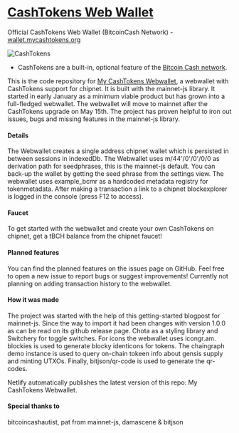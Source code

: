 # [CashTokens Web Wallet](https://wallet.mycashtokens.org/)
Official CashTokens Web Wallet (BitcoinCash Network) - [wallet.mycashtokens.org](https://wallet.mycashtokens.org/)

![CashTokens](https://i.ibb.co/GCSZbRx/asda2-cleaned.jpg)

- CashTokens are a built-in, optional feature of the [Bitcoin Cash network](https://bch.network). 

This is the code repository for [My CashTokens Webwallet](https://wallet.mycashtokens.org/), a webwallet with CashTokens support for chipnet.
It is built with the mainnet-js library.
It started in early January as a minimum viable product but has grown into a full-fledged webwallet.
The webwallet will move to mainnet after the CashTokens upgrade on May 15th.
The project has proven helpful to iron out issues, bugs and missing features in the mainnet-js library.

#### Details
The Webwallet creates a single address chipnet wallet which is persisted in between sessions in indexedDb.
The Webwallet uses m/44'/0'/0'/0/0 as derivation path for seedphrases, this is the mainnet-js default.
You can back-up the wallet by getting the seed phrase from the settings view.
The webwallet uses example_bcmr as a hardcoded metadata registry for tokenmetadata.
After making a transaction a link to a chipnet blockexplorer is logged in the console (press F12 to access).

#### Faucet
To get started with the webwallet and create your own CashTokens on chipnet, get a tBCH balance from the chipnet faucet!

#### Planned features
You can find the planned features on the issues page on GitHub.
Feel free to open a new issue to report bugs or suggest improvements!
Currently not planning on adding transaction history to the webwallet.

#### How it was made
The project was started with the help of this getting-started blogpost for mainnet-js.
Since the way to import it had been changes with version 1.0.0 as can be read on its github release page.
Chota as a styling library and Switchery for toggle switches.
For icons the webwallet uses icongr.am.
blockies is used to generate blocky identicons for tokens.
The chaingraph demo instance is used to query on-chain tokeen info about gensis supply and minting UTXOs.
Finally, bitjson/qr-code is used to generate the qr-codes.

Netlify automatically publishes the latest version of this repo: My CashTokens Webwallet.

#### Special thanks to
bitcoincashautist, pat from mainnet-js, damascene & bitjson
